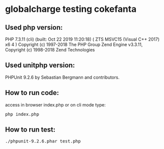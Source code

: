 # globalcharge testing cokefanta

## Used php version:
PHP 7.3.11 (cli) (built: Oct 22 2019 11:20:18) ( ZTS MSVC15 (Visual C++ 2017) x6
4 )
Copyright (c) 1997-2018 The PHP Group
Zend Engine v3.3.11, Copyright (c) 1998-2018 Zend Technologies

## Used unitphp version:
PHPUnit 9.2.6 by Sebastian Bergmann and contributors.

## How to run code:
access in browser index.php or on cli mode type:
<pre>php index.php</pre>

## How to run test:
<pre>./phpunit-9.2.6.phar test.php</pre>
